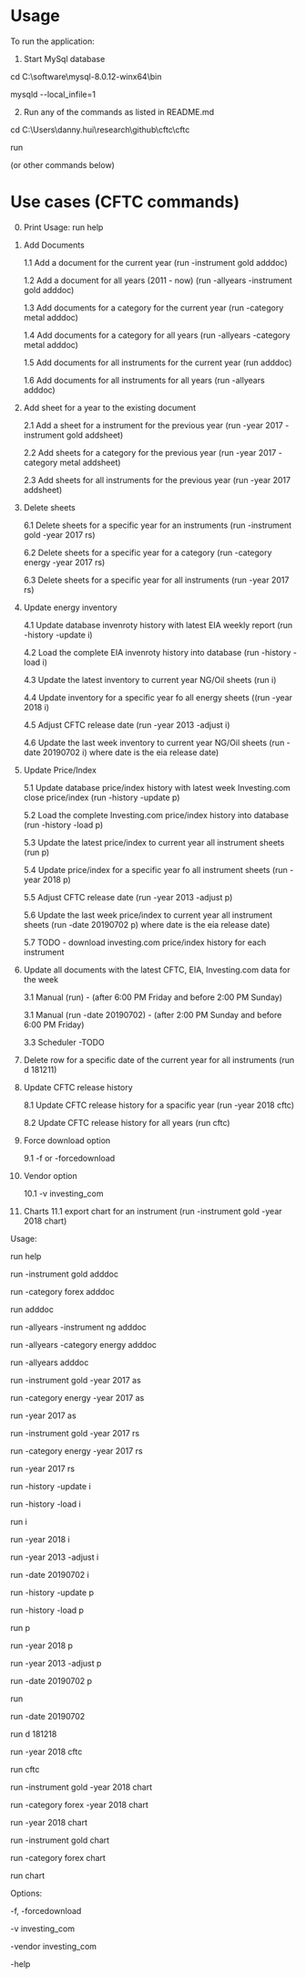 # Usage
To run the application:

1. Start MySql database

cd C:\software\mysql-8.0.12-winx64\bin

mysqld --local_infile=1

2. Run any of the commands as listed in README.md

cd C:\Users\danny.hui\research\github\cftc\cftc

run

(or other commands below)

# Use cases (CFTC commands)

0. Print Usage: run help

1. Add Documents

	1.1 Add a document for the current year (run -instrument gold adddoc)
	
	1.2 Add a document for all years (2011 - now) (run -allyears -instrument gold adddoc)
	
	1.3 Add documents for a category for the current year (run -category metal adddoc)
	
	1.4 Add documents for a category for all years (run -allyears -category metal adddoc)
	
	1.5 Add documents for all instruments for the current year (run adddoc)
	
	1.6 Add documents for all instruments for all years (run -allyears adddoc)
	
2. Add sheet for a year to the existing document

	2.1 Add a sheet for a instrument for the previous year (run -year 2017 -instrument gold addsheet)
	
	2.2 Add sheets for a category for the previous year (run -year 2017 -category metal addsheet)
	
	2.3 Add sheets for all instruments for the previous year (run -year 2017 addsheet)
	
3. Delete sheets

	6.1 Delete sheets for a specific year for an instruments (run -instrument gold -year 2017 rs)
	
	6.2 Delete sheets for a specific year for a category (run -category energy -year 2017 rs)
	
	6.3 Delete sheets for a specific year for all instruments (run -year 2017 rs)
	
4. Update energy inventory

	4.1 Update database invenroty history with latest EIA weekly report (run -history -update i)
	
	4.2 Load the complete EIA invenroty history into database (run -history -load i)
	
	4.3 Update the latest inventory to current year NG/Oil sheets (run i)
	
	4.4 Update inventory for a specific year fo all energy sheets ((run -year 2018 i)
	
	4.5 Adjust CFTC release date (run -year 2013 -adjust i)
	
	4.6 Update the last week inventory to current year NG/Oil sheets (run -date 20190702 i) where date is the eia release date)
	
5. Update Price/Index

	5.1 Update database price/index history with latest week Investing.com close price/index (run -history -update p)
	
	5.2 Load the complete Investing.com price/index history into database (run -history -load p)
	
	5.3 Update the latest price/index to current year all instrument sheets (run p)
	
	5.4 Update price/index for a specific year fo all instrument sheets (run -year 2018 p)
	
	5.5 Adjust CFTC release date (run -year 2013 -adjust p)
	
	5.6 Update the last week price/index to current year all instrument sheets (run -date 20190702 p) where date is the eia release date)
	
	5.7 TODO - download investing.com price/index history for each instrument
	
6. Update all documents with the latest CFTC, EIA, Investing.com data for the week 

	3.1 Manual (run) - (after 6:00 PM Friday and before 2:00 PM Sunday)
	
	3.1 Manual (run -date 20190702) - (after 2:00 PM Sunday and before 6:00 PM Friday)
	
	3.3 Scheduler -TODO
	
7. Delete row for a specific date of the current year for all instruments (run d 181211)

8. Update CFTC release history

	8.1 Update CFTC release history for a spacific year (run -year 2018 cftc)
	
	8.2 Update CFTC release history for all years (run cftc)
	
9. Force download option

	9.1 -f or -forcedownload
	
10. Vendor option

	10.1 -v investing_com

11. Charts
		11.1 export chart for an instrument (run -instrument gold -year 2018 chart)
		
		
Usage:

run help

run -instrument gold adddoc

run -category forex adddoc

run adddoc

run -allyears -instrument ng adddoc

run -allyears -category energy adddoc

run -allyears adddoc


run -instrument gold -year 2017 as

run -category energy -year 2017 as

run -year 2017 as

run -instrument gold -year 2017 rs

run -category energy -year 2017 rs

run -year 2017 rs


run -history -update i

run -history -load i

run i

run -year 2018 i

run -year 2013 -adjust i

run -date 20190702 i


run -history -update p

run -history -load p

run p

run -year 2018 p

run -year 2013 -adjust p

run -date 20190702 p


run

run -date 20190702

run d 181218


run -year 2018 cftc

run cftc

run -instrument gold -year 2018 chart

run -category forex -year 2018 chart

run -year 2018 chart

run -instrument gold chart

run -category forex chart

run chart

Options:

-f, -forcedownload

-v investing_com

-vendor investing_com

-help
